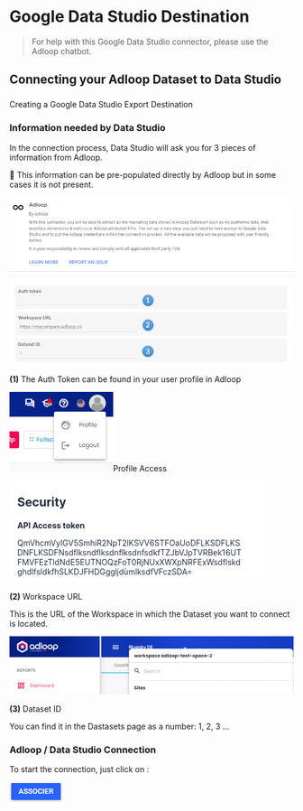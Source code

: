 # Google Data Studio Destination

> For help with this Google Data Studio connector, please use the Adloop chatbot.

## Connecting your Adloop Dataset to Data Studio

### 

Creating a Google Data Studio Export Destination


### Information needed by Data Studio


In the connection process, Data Studio will ask you for 3 pieces of information from Adloop.

:clap: This information can be pre-populated directly by Adloop but in some cases it is not present.



![](.gitbook/image-20220301-161419.png)![](.gitbook/222.png)

 **(1)**  The Auth Token can be found in your user profile in Adloop

![](.gitbook/image-20231009-133439.png)Profile Access

![](.gitbook/image-20220727-141515.png)

 **(2)**  Workspace URL

This is the URL of the Workspace in which the Dataset you want to connect is located.

![](.gitbook/image-20231009-133640.png)

 **(3)**  Dataset ID

You can find it in the Dastasets page as a number: 1, 2, 3 ...


### Adloop / Data Studio Connection


To start the connection, just click on :

![](.gitbook/image-20210701-160513.png)
